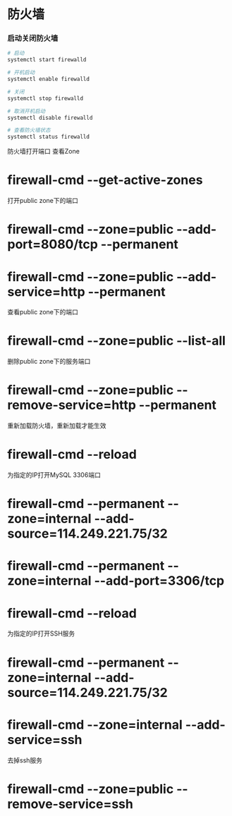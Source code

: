 # 防火墙

### 启动关闭防火墙

```bash
# 启动
systemctl start firewalld

# 开机启动
systemctl enable firewalld

# 关闭        
systemctl stop firewalld

# 取消开机启动
systemctl disable firewalld

# 查看防火墙状态
systemctl status firewalld
```

防火墙打开端口
查看Zone
# firewall-cmd --get-active-zones

打开public zone下的端口
# firewall-cmd --zone=public --add-port=8080/tcp --permanent
# firewall-cmd --zone=public --add-service=http --permanent

查看public zone下的端口
# firewall-cmd --zone=public --list-all

删除public zone下的服务端口
# firewall-cmd --zone=public --remove-service=http --permanent

重新加载防火墙，重新加载才能生效
# firewall-cmd --reload

为指定的IP打开MySQL 3306端口

# firewall-cmd --permanent --zone=internal --add-source=114.249.221.75/32
# firewall-cmd --permanent --zone=internal --add-port=3306/tcp
# firewall-cmd --reload

为指定的IP打开SSH服务
# firewall-cmd --permanent --zone=internal --add-source=114.249.221.75/32
# firewall-cmd --zone=internal --add-service=ssh

去掉ssh服务
# firewall-cmd --zone=public --remove-service=ssh